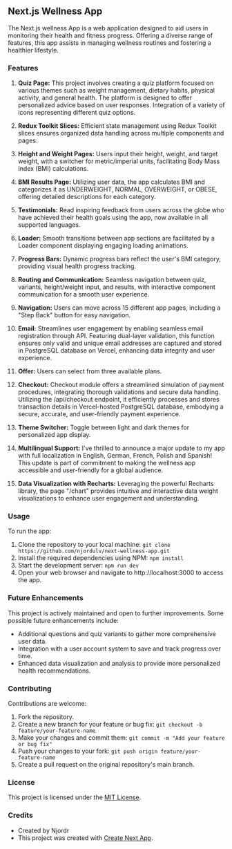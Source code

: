 ## Next.js Wellness App

The Next.js wellness App is a web application designed to aid users in monitoring their health and fitness progress. Offering a diverse range of features, this app assists in managing wellness routines and fostering a healthier lifestyle.

### Features

1. **Quiz Page:** This project involves creating a quiz platform focused on various themes such as weight management, dietary habits, physical activity, and general health. The platform is designed to offer personalized advice based on user responses. Integration of a variety of icons representing different quiz options.

2. **Redux Toolkit Slices:** Efficient state management using Redux Toolkit slices ensures organized data handling across multiple components and pages.

3. **Height and Weight Pages:** Users input their height, weight, and target weight, with a switcher for metric/imperial units, facilitating Body Mass Index (BMI) calculations.

4. **BMI Results Page:** Utilizing user data, the app calculates BMI and categorizes it as UNDERWEIGHT, NORMAL, OVERWEIGHT, or OBESE, offering detailed descriptions for each category.

5. **Testimonials:** Read inspiring feedback from users across the globe who have achieved their health goals using the app, now available in all supported languages.

6. **Loader:** Smooth transitions between app sections are facilitated by a Loader component displaying engaging loading animations.

7. **Progress Bars:** Dynamic progress bars reflect the user's BMI category, providing visual health progress tracking.

8. **Routing and Communication:** Seamless navigation between quiz, variants, height/weight input, and results, with interactive component communication for a smooth user experience.

9. **Navigation:** Users can move across 15 different app pages, including a "Step Back" button for easy navigation.

10. **Email:** Streamlines user engagement by enabling seamless email registration through API. Featuring dual-layer validation, this function ensures only valid and unique email addresses are captured and stored in PostgreSQL database on Vercel, enhancing data integrity and user experience.

11. **Offer:** Users can select from three available plans.

12. **Checkout:** Checkout module offers a streamlined simulation of payment procedures, integrating thorough validations and secure data handling. Utilizing the /api/checkout endpoint, it efficiently processes and stores transaction details in Vercel-hosted PostgreSQL database, embodying a secure, accurate, and user-friendly payment experience.

13. **Theme Switcher:** Toggle between light and dark themes for personalized app display.

14. **Multilingual Support:** I've thrilled to announce a major update to my app with full localization in English, German, French, Polish and Spanish! This update is part of commitment to making the wellness app accessible and user-friendly for a global audience.

15. **Data Visualization with Recharts:** Leveraging the powerful Recharts library, the page "/chart" provides intuitive and interactive data weight visualizations to enhance user engagement and understanding.

### Usage

To run the app:

1. Clone the repository to your local machine: `git clone https://github.com/njordulv/next-wellness-app.git`
2. Install the required dependencies using NPM: `npm install`
3. Start the development server: `npm run dev`
4. Open your web browser and navigate to http://localhost:3000 to access the app.

### Future Enhancements

This project is actively maintained and open to further improvements. Some possible future enhancements include:

- Additional questions and quiz variants to gather more comprehensive user data.
- Integration with a user account system to save and track progress over time.
- Enhanced data visualization and analysis to provide more personalized health recommendations.

### Contributing

Contributions are welcome:

1. Fork the repository.
2. Create a new branch for your feature or bug fix: `git checkout -b feature/your-feature-name`
3. Make your changes and commit them: `git commit -m "Add your feature or bug fix"`
4. Push your changes to your fork: `git push origin feature/your-feature-name`
5. Create a pull request on the original repository's main branch.

### License

This project is licensed under the [MIT License](LICENSE).

### Credits

- Created by Njordr
- This project was created with [Create Next App](https://nextjs.org/).
